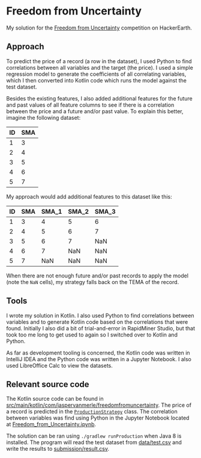 # Freedom from Uncertainty
My solution for the [Freedom from Uncertainty](https://www.hackerearth.com/challenges/competitive/freedom-from-uncertainty-hackerearth-machine-learning-challenge/) competition on HackerEarth.

## Approach
To predict the price of a record (a row in the dataset), I used Python to find correlations between all variables and the target (the price). I used a simple regression model to generate the coefficients of all correlating variables, which I then converted into Kotlin code which runs the model against the test dataset.

Besides the existing features, I also added additional features for the future and past values of all feature columns to see if there is a correlation between the price and a future and/or past value. To explain this better, imagine the following dataset:

| ID | SMA |
|----|-----|
| 1  | 3   |
| 2  | 4   |
| 3  | 5   |
| 4  | 6   |
| 5  | 7   |

My approach would add additional features to this dataset like this:

| ID | SMA | SMA_1 | SMA_2 | SMA_3 |
|----|-----|-------|-------|-------|
| 1  | 3   | 4     | 5     | 6     |
| 2  | 4   | 5     | 6     | 7     |
| 3  | 5   | 6     | 7     | NaN   |
| 4  | 6   | 7     | NaN   | NaN   |
| 5  | 7   | NaN   | NaN   | NaN   |

When there are not enough future and/or past records to apply the model (note the `NaN` cells), my strategy falls back on the TEMA of the record.

## Tools
I wrote my solution in Kotlin. I also used Python to find correlations between variables and to generate Kotlin code based on the correlations that were found. Initially I also did a bit of trial-and-error in RapidMiner Studio, but that took too me long to get used to again so I switched over to Kotlin and Python.

As far as development tooling is concerned, the Kotlin code was written in IntelliJ IDEA and the Python code was written in a Jupyter Notebook. I also used LibreOffice Calc to view the datasets.

## Relevant source code
The Kotlin source code can be found in [src/main/kotlin/com/jaspervanmerle/freedomfromuncertainty](./src/main/kotlin/com/jaspervanmerle/freedomfromuncertainty). The price of a record is predicted in the [`ProductionStrategy`](./src/main/kotlin/com/jaspervanmerle/freedomfromuncertainty/strategy/ProductionStrategy.kt) class. The correlation between variables was find using Python in the Jupyter Notebook located at [Freedom_from_Uncertainty.ipynb](./Freedom_from_Uncertainty.ipynb).

The solution can be ran using `./gradlew runProduction` when Java 8 is installed. The program will read the test dataset from [data/test.csv](./data/test.csv) and write the results to [submission/result.csv](./submission/result.csv).
